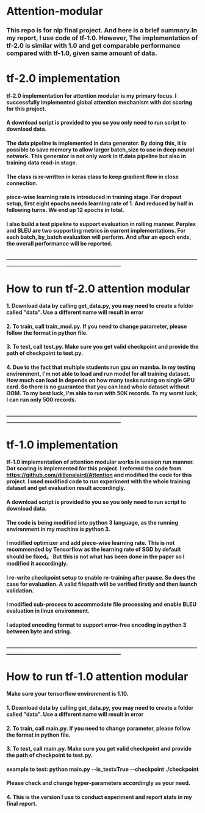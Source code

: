 # Attention-modular

### This repo is for nlp final project. And here is a brief summary.In my report, I use code of tf-1.0. However, The implementation of tf-2.0 is similar with 1.0 and get comparable performance compared with tf-1.0, given same amount of data.  

# tf-2.0 implementation
#### tf-2.0 implementation for attention modular is my primary focus. I successfully implemented global attention mechanism with dot scoring for this project. 
#### A download script is provided to you so you only need to run script to download data.
#### The data pipeline is implemented in data generator. By doing this, it is possible to save memory to allow larger batch_size to use in deep neural network. This generator is not only work in tf.data pipeline but also in training data read-in stage. 
#### The class is re-written in keras class to keep gradient flow in close connection. 
#### piece-wise learning rate is introduced in training stage. For dropout setup, first eight epochs needs learning rate of 1. And reduced by half in following turns. We end up 12 epochs in total.
#### I also build a test pipeline to support evaluation in rolling manner. Perplex and BLEU are two supporting metrics in current implementations. For each batch, by_batch evaluation will perform. And after an epoch ends, the overall performance will be reported.
#### ________________________________________________________________________________________________________________________

# How to run tf-2.0 attention modular
#### 1. Download data by calling get_data.py, you may need to create a folder called "data". Use a different name will result in error
#### 2. To train, call train_mod.py. If you need to change parameter, please follow the format in python file.
#### 3. To test, call test.py. Make sure you get valid checkpoint and provide the path of checkpoint to test.py.
#### 4. Due to the fact that multiple students run gpu on mamba. In my testing environment, I'm not able to load and run model for all training dataset. How much can load in depends on how many tasks runing on single GPU card. So there is no guarantee that you can load whole dataset without OOM. To my best luck, I'm able to run with 50K records. To my worst luck, I can run only 500 records.

#### ________________________________________________________________________________________________________________________

# tf-1.0 implementation
#### tf-1.0 implementation of attention modular works in session run manner. Dot scoring is implemented for this project. I referred the code from https://github.com/dillonalaird/Attention and modified the code for this project. I used modified code to run experiment with the whole training dataset and get evaluation result accordingly. 
#### A download script is provided to you so you only need to run script to download data.
#### The code is being modified into python 3 language, as the running environment in my machine is python 3.
#### I modified optimizer and add piece-wise learning rate. This is not recommended by Tensorflow as the learning rate of SGD by default should be fixed。 But this is not what has been done in the paper so I modified it accordingly.
#### I re-write checkpoint setup to enable re-training after pause. So does the case for evaluation. A valid filepath will be verified firstly and then launch validation.
#### I modified sub-process to accommodate file processing and enable BLEU evaluation in linux environment.
#### I adapted encoding format to support error-free encoding in python 3 between byte and string.
#### ________________________________________________________________________________________________________________________

# How to run tf-1.0 attention modular
#### Make sure your tensorflow environment is 1.10.
#### 1. Download data by calling get_data.py, you may need to create a folder called "data". Use a different name will result in error
#### 2. To train, call main.py. If you need to change parameter, please follow the format in python file.
#### 3. To test, call main.py. Make sure you get valid checkpoint and provide the path of checkpoint to test.py.
#### example to test: python main.py --is_test=True --checkpoint ./checkpoint
#### Please check and change hyper-parameters accordingly as your need.
#### 4. This is the version I use to conduct experiment and report stats in my final report.



